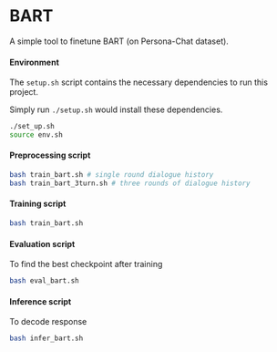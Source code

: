 # BART
A simple tool to finetune BART (on Persona-Chat dataset).

#### Environment
The `setup.sh` script contains the necessary dependencies to run this project. 

Simply run `./setup.sh` would install these dependencies. 
```bash
./set_up.sh
source env.sh
```

#### Preprocessing script

```bash
bash train_bart.sh # single round dialogue history
bash train_bart_3turn.sh # three rounds of dialogue history
```

#### Training script

```bash
bash train_bart.sh
```


#### Evaluation script
To find the best checkpoint after training
```bash
bash eval_bart.sh
```

#### Inference script
To decode response

```bash
bash infer_bart.sh
```
